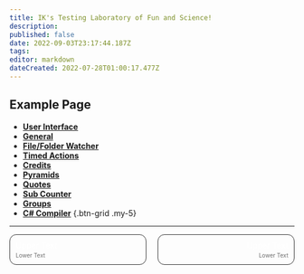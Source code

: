 ```yaml
---
title: IK's Testing Laboratory of Fun and Science!
description: 
published: false
date: 2022-09-03T23:17:44.187Z
tags: 
editor: markdown
dateCreated: 2022-07-28T01:00:17.477Z
---
```


## Example Page

- [<i class="mdi mdi-application primary--text"></i>**User Interface**](/en/Settings/User-Interface)
- [<i class="mdi mdi-format-align-center primary--text"></i>**General**](/en/Settings/General)
- [<i class="mdi mdi-file-code primary--text"></i>**File/Folder Watcher**](/en/Settings/File-Folder-Watcher) 
- [<i class="mdi mdi-timelapse primary--text"></i>**Timed Actions**](/en/Settings/Timed-Actions) 
- [<i class="mdi mdi-credit-card primary--text"></i>**Credits**](/en/Settings/Credits) 
- [<i class="mdi mdi-triangle-outline primary--text"></i>**Pyramids**](/en/Settings/Pyramids) 
- [<i class="mdi mdi-format-quote-open primary--text"></i>**Quotes**](/en/Settings/Quotes) 
- [<i class="mdi mdi-counter primary--text"></i>**Sub Counter**](/en/Settings/Sub-Counter) 
- [<i class="mdi mdi-folder primary--text"></i>**Groups**](/en/Settings/Groups) 
- [<i class="mdi mdi-language-csharp primary--text"></i>**C# Compiler**](/en/Settings/CSharp-Compiler)
{.btn-grid .my-5}

---

<div id="lower-grid" style="display: grid; grid-template-columns: 1fr 1fr; grid-gap: 20px;"><a href="" id="lower-grid-border" style="border: 1px solid #333333; border-radius: 12px; color: transparent!important;"><div id="lower-grid-border-spacing" style="margin: 10px;"> <div id="lower-grid-1"><div id="lower-grid-upper" style="color: #ffffff">Upper Text</div> <div id="lower-grid-bottom" style="font-size: 10px; margin-top: 3px; color: #6e6e6e;">Lower Text</div></div></div></a><a href="" id="lower-grid-border" style="border: 1px solid #333333; border-radius: 12px; color: transparent!important;"><div id="lower-grid-border-spacing" style="margin: 10px;"><div id="lower-grid-2"><div id="lower-grid-upper" style="color: #ffffff; text-align: right;">Upper Text</div><div id="lower-grid-bottom" style="font-size: 10px; margin-top: 3px; text-align: right; color: #6e6e6e;">Lower Text</div></div></div></a></div>